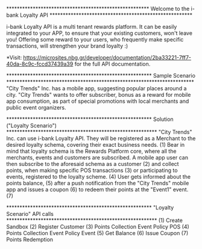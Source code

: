 ****************************************************** Welcome to the i-bank Loyalty API ******************************************************

i-bank Loyalty API is a multi tenant rewards platform. 
It can be easily integrated to your APP, to ensure that your existing customers, won't leave you!
Offering some reward to your users, who frequently make specific transactions, will strengthen your brand loyalty :)

*Visit: https://microsites.nbg.gr/developer/documentation/2ba33221-7ff7-40da-8c9c-fccd37439a39 for the full API documentation.

******************************************************* Sample Scenario ***********************************************************************
"City Trends" Inc. has a mobile app, suggesting popular places around a city. "City Trends" wants to offer subscriber, bonus as a reward for 
mobile app consumption, as part of special promotions with local merchants and public event organizers.

******************************************************* Solution ("Loyalty Scenario") *********************************************************
"City Trends" Inc. can use i-bank Loyalty API.
They will be registered as a Merchant to the desired loyalty schema, covering their exact business needs. (1)
Bear in mind that loyalty schema is the Rewards Platform core, where all the merchants, events and customers are subscribed. 
A mobile app user can then subscribe to the aforesaid schema as a customer (2) and collect points, when making specific POS transactions (3)
or participating to events, registered to the loyalty scheme. (4) User gets informed about the points balance, (5) after a push notification
from the "City Trends" mobile app and issues a coupon (6) to redeem their points at the "Event1" event. (7)

******************************************************* "Loyalty Scenario" API calls *********************************************************
(1) Create Sandbox
(2) Register Customer 
(3) Points Collection Event Policy POS
(4) Points Collection Event Policy Event
(5) Get Balance
(6) Issue Coupon
(7) Points Redemption
